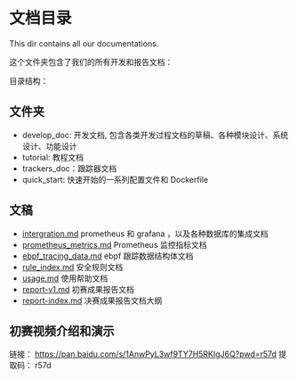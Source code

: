 # 文档目录

This dir contains all our documentations.

这个文件夹包含了我们的所有开发和报告文档：

目录结构：

## 文件夹

- develop_doc: 开发文档, 包含各类开发过程文档的草稿、各种模块设计、系统设计、功能设计
- tutorial: 教程文档
- trackers_doc：跟踪器文档
- quick_start: 快速开始的一系列配置文件和 Dockerfile

## 文稿

- [intergration.md](intergration.md) prometheus 和 grafana ，以及各种数据库的集成文档
- [prometheus_metrics.md](prometheus_metrics.md) Prometheus 监控指标文档
- [ebpf_tracing_data.md](ebpf_tracing_data.md) ebpf 跟踪数据结构体文档
- [rule_index.md](rule_index.md) 安全规则文档
- [usage.md](usage.md) 使用帮助文档
- [report-v1.md](develop_doc/report-v1-backup.md) 初赛成果报告文档
- [report-index.md](report-index.md) 决赛成果报告文档大纲

## 初赛视频介绍和演示

链接： https://pan.baidu.com/s/1AnwPyL3wf9TY7H5RKIgJ6Q?pwd=r57d 
提取码： r57d

